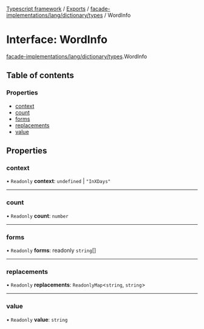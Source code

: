 [Typescript framework](../index.md) / [Exports](../modules.md) / [facade-implementations/lang/dictionary/types](../modules/facade_implementations_lang_dictionary_types.md) / WordInfo

# Interface: WordInfo

[facade-implementations/lang/dictionary/types](../modules/facade_implementations_lang_dictionary_types.md).WordInfo

## Table of contents

### Properties

- [context](facade_implementations_lang_dictionary_types.WordInfo.md#context)
- [count](facade_implementations_lang_dictionary_types.WordInfo.md#count)
- [forms](facade_implementations_lang_dictionary_types.WordInfo.md#forms)
- [replacements](facade_implementations_lang_dictionary_types.WordInfo.md#replacements)
- [value](facade_implementations_lang_dictionary_types.WordInfo.md#value)

## Properties

### context

• `Readonly` **context**: `undefined` \| ``"InXDays"``

___

### count

• `Readonly` **count**: `number`

___

### forms

• `Readonly` **forms**: readonly `string`[]

___

### replacements

• `Readonly` **replacements**: `ReadonlyMap`<`string`, `string`\>

___

### value

• `Readonly` **value**: `string`
